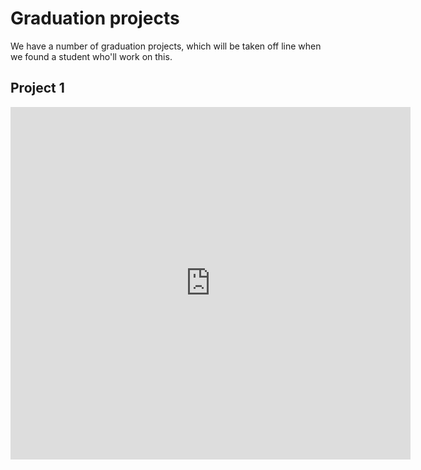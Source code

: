 # Graduation projects

We have a number of graduation projects, which will be taken off line when we found a student who'll work on this. 

## Project 1

<iframe src="https://player.vimeo.com/video/370116996" width="640" height="564" frameborder="0" allow="autoplay; fullscreen" allowfullscreen></iframe>

